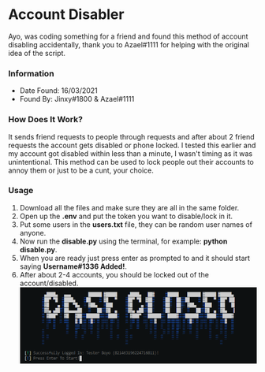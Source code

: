 # Account Disabler
Ayo, was coding something for a friend and found this method of account disabling accidentally, thank you to Azael#1111 for helping with the original idea of the script.
### Information
- Date Found: 16/03/2021
- Found By: Jinxy#1800 & Azael#1111
### How Does It Work?
It sends friend requests to people through requests and after about 2 friend requests the account gets disabled or phone locked. I tested this earlier and my account got disabled within less than a minute, I wasn't timing as it was unintentional. This method can be used to lock people out their accounts to annoy them or just to be a cunt, your choice.
### Usage
1. Download all the files and make sure they are all in the same folder.
2. Open up the **.env** and put the token you want to disable/lock in it.
3. Put some users in the **users.txt** file, they can be random user names of anyone.
4. Now run the **disable.py** using the terminal, for example: **python disable.py**.
5. When you are ready just press enter as prompted to and it should start saying **Username#1336 Added!**.
6. After about 2-4 accounts, you should be locked out of the account/disabled.
![Image](/Images/1.png)
